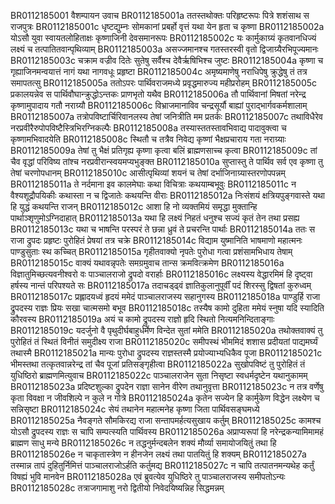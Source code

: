 BR0112185001  	वैशम्पायन उवाच
BR0112185001a	ततस्तथोक्तः परिहृष्टरूपः पित्रे शशंसाथ स राजपुत्रः
BR0112185001c	धृष्टद्युम्नः सोमकानां प्रबर्हो वृत्तं यथा येन हृता च कृष्णा
BR0112185002a	योऽसौ युवा स्वायतलोहिताक्षः कृष्णाजिनी देवसमानरूपः
BR0112185002c	यः कार्मुकाग्र्यं कृतवानधिज्यं लक्ष्यं च तत्पातितवान्पृथिव्याम्
BR0112185003a	असज्जमानश्च गतस्तरस्वी वृतो द्विजाग्र्यैरभिपूज्यमानः
BR0112185003c	चक्राम वज्रीव दितेः सुतेषु सर्वैश्च देवैर्ऋषिभिश्च जुष्टः
BR0112185004a	कृष्णा च गृह्याजिनमन्वयात्तं नागं यथा नागवधूः प्रहृष्टा
BR0112185004c	अमृष्यमाणेषु नराधिपेषु क्रुद्धेषु तं तत्र समापतत्सु
BR0112185005a	ततोऽपरः पार्थिवराजमध्ये प्रवृद्धमारुज्य महीप्ररोहम्
BR0112185005c	प्रकालयन्नेव स पार्थिवौघान्क्रुद्धोऽन्तकः प्राणभृतो यथैव
BR0112185006a	तौ पार्थिवानां मिषतां नरेन्द्र कृष्णामुपादाय गतौ नराग्र्यौ
BR0112185006c	विभ्राजमानाविव चन्द्रसूर्यौ बाह्यां पुराद्भार्गवकर्मशालाम्
BR0112185007a	तत्रोपविष्टार्चिरिवानलस्य तेषां जनित्रीति मम प्रतर्कः
BR0112185007c	तथाविधैरेव नरप्रवीरैरुपोपविष्टैस्त्रिभिरग्निकल्पैः
BR0112185008a	तस्यास्ततस्तावभिवाद्य पादावुक्त्वा च कृष्णामभिवादयेति
BR0112185008c	स्थितौ च तत्रैव निवेद्य कृष्णां भैक्षप्रचाराय गता नराग्र्याः
BR0112185009a	तेषां तु भैक्षं प्रतिगृह्य कृष्णा कृत्वा बलिं ब्राह्मणसाच्च कृत्वा
BR0112185009c	तां चैव वृद्धां परिविष्य तांश्च नरप्रवीरान्स्वयमप्यभुङ्क्त
BR0112185010a	सुप्तास्तु ते पार्थिव सर्व एव कृष्णा तु तेषां चरणोपधानम्
BR0112185010c	आसीत्पृथिव्यां शयनं च तेषां दर्भाजिनाग्र्यास्तरणोपपन्नम्
BR0112185011a	ते नर्दमाना इव कालमेघाः कथा विचित्राः कथयाम्बभूवुः
BR0112185011c	न वैश्यशूद्रौपयिकीः कथास्ता न च द्विजातेः कथयन्ति वीराः
BR0112185012a	निःसंशयं क्षत्रियपुङ्गवास्ते यथा हि युद्धं कथयन्ति राजन्
BR0112185012c	आशा हि नो व्यक्तमियं समृद्धा मुक्तान्हि पार्थाञ्शृणुमोऽग्निदाहात्
BR0112185013a	यथा हि लक्ष्यं निहतं धनुश्च सज्यं कृतं तेन तथा प्रसह्य
BR0112185013c	यथा च भाषन्ति परस्परं ते छन्ना ध्रुवं ते प्रचरन्ति पार्थाः
BR0112185014a	ततः स राजा द्रुपदः प्रहृष्टः पुरोहितं प्रेषयां तत्र चक्रे
BR0112185014c	विद्याम युष्मानिति भाषमाणो महात्मनः पाण्डुसुताः स्थ कच्चित्
BR0112185015a	गृहीतवाक्यो नृपतेः पुरोधा गत्वा प्रशंसामभिधाय तेषाम्
BR0112185015c	वाक्यं यथावन्नृपतेः समग्रमुवाच तान्स क्रमवित्क्रमेण
BR0112185016a	विज्ञातुमिच्छत्यवनीश्वरो वः पाञ्चालराजो द्रुपदो वरार्हाः
BR0112185016c	लक्ष्यस्य वेद्धारमिमं हि दृष्ट्वा हर्षस्य नान्तं परिपश्यते सः
BR0112185017a	तदाचड्ढ्वं ज्ञातिकुलानुपूर्वीं पदं शिरस्सु द्विषतां कुरुध्वम्
BR0112185017c	प्रह्लादयध्वं हृदयं ममेदं पाञ्चालराजस्य सहानुगस्य
BR0112185018a	पाण्डुर्हि राजा द्रुपदस्य राज्ञः प्रियः सखा चात्मसमो बभूव
BR0112185018c	तस्यैष कामो दुहिता ममेयं स्नुषा यदि स्यादिति कौरवस्य
BR0112185019a	अयं च कामो द्रुपदस्य राज्ञो हृदि स्थितो नित्यमनिन्दिताङ्गाः
BR0112185019c	यदर्जुनो वै पृथुदीर्घबाहुर्धर्मेण विन्देत सुतां ममेति
BR0112185020a	तथोक्तवाक्यं तु पुरोहितं तं स्थितं विनीतं समुदीक्ष्य राजा
BR0112185020c	समीपस्थं भीममिदं शशास प्रदीयतां पाद्यमर्घ्यं तथास्मै
BR0112185021a	मान्यः पुरोधा द्रुपदस्य राज्ञस्तस्मै प्रयोज्याभ्यधिकैव पूजा
BR0112185021c	भीमस्तथा तत्कृतवान्नरेन्द्र तां चैव पूजां प्रतिसङ्गृहीत्वा
BR0112185022a	सुखोपविष्टं तु पुरोहितं तं युधिष्ठिरो ब्राह्मणमित्युवाच
BR0112185022c	पाञ्चालराजेन सुता निसृष्टा स्वधर्मदृष्टेन यथानुकामम्
BR0112185023a	प्रदिष्टशुल्का द्रुपदेन राज्ञा सानेन वीरेण तथानुवृत्ता
BR0112185023c	न तत्र वर्णेषु कृता विवक्षा न जीवशिल्पे न कुले न गोत्रे
BR0112185024a	कृतेन सज्येन हि कार्मुकेण विद्धेन लक्ष्येण च सन्निसृष्टा
BR0112185024c	सेयं तथानेन महात्मनेह कृष्णा जिता पार्थिवसङ्घमध्ये
BR0112185025a	नैवङ्गते सौमकिरद्य राजा सन्तापमर्हत्यसुखाय कर्तुम्
BR0112185025c	कामश्च योऽसौ द्रुपदस्य राज्ञः स चापि सम्पत्स्यति पार्थिवस्य
BR0112185026a	अप्राप्यरूपां हि नरेन्द्रकन्यामिमामहं ब्राह्मण साधु मन्ये
BR0112185026c	न तद्धनुर्मन्दबलेन शक्यं मौर्व्या समायोजयितुं तथा हि
BR0112185026e	न चाकृतास्त्रेण न हीनजेन लक्ष्यं तथा पातयितुं हि शक्यम्
BR0112185027a	तस्मान्न तापं दुहितुर्निमित्तं पाञ्चालराजोऽर्हति कर्तुमद्य
BR0112185027c	न चापि तत्पातनमन्यथेह कर्तुं विषह्यं भुवि मानवेन
BR0112185028a	एवं ब्रुवत्येव युधिष्ठिरे तु पाञ्चालराजस्य समीपतोऽन्यः
BR0112185028c	तत्राजगामाशु नरो द्वितीयो निवेदयिष्यन्निह सिद्धमन्नम्
